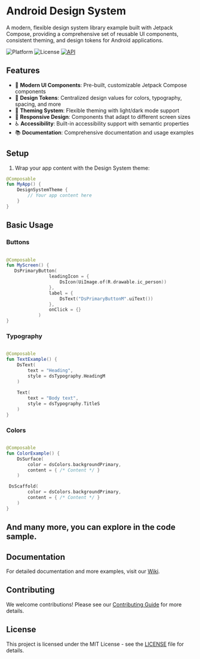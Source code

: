 # Android Design System

A modern, flexible design system library example built with Jetpack Compose, providing a comprehensive set of reusable UI components, consistent theming, and design tokens for Android applications.

![Platform](https://img.shields.io/badge/platform-Android-green.svg)
![License](https://img.shields.io/badge/license-MIT-blue.svg)
[![API](https://img.shields.io/badge/API-26%2B-brightgreen.svg)](https://android-arsenal.com/api?level=26)

## Features

- 🎨 **Modern UI Components**: Pre-built, customizable Jetpack Compose components
- 🎯 **Design Tokens**: Centralized design values for colors, typography, spacing, and more
- 🌈 **Theming System**: Flexible theming with light/dark mode support
- 📱 **Responsive Design**: Components that adapt to different screen sizes
- ♿ **Accessibility**: Built-in accessibility support with semantic properties
- 📚 **Documentation**: Comprehensive documentation and usage examples

## Setup

1. Wrap your app content with the Design System theme:

```kotlin
@Composable
fun MyApp() {
    DesignSystemTheme {
        // Your app content here
    }
}
```

## Basic Usage

### Buttons

```kotlin

@Composable
fun MyScreen() {
   DsPrimaryButton(
                leadingIcon = {
                    DsIcon(UiImage.of(R.drawable.ic_person))
                },
                label = {
                    DsText("DsPrimaryButtonM".uiText())
                },
                onClick = {}
            )
}
```

### Typography

```kotlin

@Composable
fun TextExample() {
    DsText(
        text = "Heading",
        style = dsTypography.HeadingM
    )
    
    Text(
        text = "Body text",
        style = dsTypography.TitleS
    )
}
```

### Colors

```kotlin

@Composable
fun ColorExample() {
    DsSurface(
        color = dsColors.backgroundPrimary,
        content = { /* Content */ }
    )

 DsScaffold(
        color = dsColors.backgroundPrimary,
        content = { /* Content */ }
    )
}
```

## And many more, you can explore in the code sample.

## Documentation

For detailed documentation and more examples, visit our [Wiki](https://github.com/rrohaill/Design-System/wiki).

## Contributing

We welcome contributions! Please see our [Contributing Guide](CONTRIBUTING.md) for more details.

## License

This project is licensed under the MIT License - see the [LICENSE](LICENSE) file for details.

